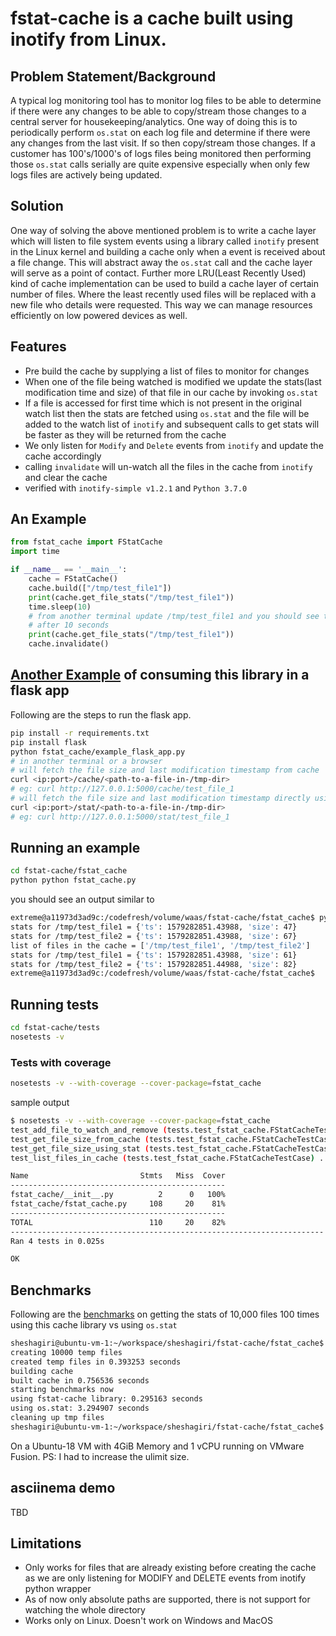 # fstat-cache is a cache built using inotify from Linux.

## Problem Statement/Background
A typical log monitoring tool has to monitor log files to be able to determine if there were any changes
to be able to copy/stream those changes to a central server for housekeeping/analytics. One way of doing this
is to periodically perform `os.stat` on each log file and determine if there were any changes from the last visit.
If so then copy/stream those changes. If a customer has 100's/1000's of logs files being monitored then performing those
`os.stat` calls serially are quite expensive especially when only few logs files are actively being updated.

## Solution
One way of solving the above mentioned problem is to write a cache layer which will listen to file system events
using a library called `inotify` present in the Linux kernel and building a cache only when a event is received 
about a file change. This will abstract away the `os.stat` call and the cache layer will serve as a point of contact.
Further more LRU(Least Recently Used) kind of cache implementation can be used to build a cache layer of certain number
of files. Where the least recently used files will be replaced with a new file who details were requested. This way 
we can manage resources efficiently on low powered devices as well.

## Features
- Pre build the cache by supplying a list of files to monitor for changes
- When one of the file being watched is modified we update the stats(last modification time and size) of that file 
in our cache by invoking `os.stat`
- If a file is accessed for first time which is not present in the original watch list then the stats are 
fetched using `os.stat` and the file will be added to the watch list of `inotify` and subsequent calls to 
get stats will be faster as they will be returned from the cache
- We only listen for `Modify` and `Delete` events from `inotify` and update the cache accordingly
- calling `invalidate` will un-watch all the files in the cache from `inotify` and clear the cache
- verified with `inotify-simple v1.2.1` and `Python 3.7.0`

## An Example

```python
from fstat_cache import FStatCache
import time

if __name__ == '__main__':
    cache = FStatCache()
    cache.build(["/tmp/test_file1"])
    print(cache.get_file_stats("/tmp/test_file1"))
    time.sleep(10)
    # from another terminal update /tmp/test_file1 and you should see the update info when next line is run
    # after 10 seconds
    print(cache.get_file_stats("/tmp/test_file1"))
    cache.invalidate()
```

## [Another Example](fstat_cache/example_flask_app.py) of consuming this library in a flask app
Following are the steps to run the flask app.
```bash
pip install -r requirements.txt
pip install flask
python fstat_cache/example_flask_app.py
# in another terminal or a browser
# will fetch the file size and last modification timestamp from cache
curl <ip:port>/cache/<path-to-a-file-in-/tmp-dir>
# eg: curl http://127.0.0.1:5000/cache/test_file_1
# will fetch the file size and last modification timestamp directly using os.stat
curl <ip:port>/stat/<path-to-a-file-in-/tmp-dir>
# eg: curl http://127.0.0.1:5000/stat/test_file_1
```

## Running an example
```bash
cd fstat-cache/fstat_cache
python python fstat_cache.py
```

you should see an output similar to
```bash
extreme@a11973d3ad9c:/codefresh/volume/waas/fstat-cache/fstat_cache$ python fstat_cache.py
stats for /tmp/test_file1 = {'ts': 1579282851.43988, 'size': 47}
stats for /tmp/test_file2 = {'ts': 1579282851.43988, 'size': 67}
list of files in the cache = ['/tmp/test_file1', '/tmp/test_file2']
stats for /tmp/test_file1 = {'ts': 1579282851.43988, 'size': 61}
stats for /tmp/test_file2 = {'ts': 1579282851.44988, 'size': 82}
extreme@a11973d3ad9c:/codefresh/volume/waas/fstat-cache/fstat_cache$
```

## Running tests
```bash
cd fstat-cache/tests
nosetests -v
```
### Tests with coverage
```bash
nosetests -v --with-coverage --cover-package=fstat_cache
```
sample output 
```bash
$ nosetests -v --with-coverage --cover-package=fstat_cache
test_add_file_to_watch_and_remove (tests.test_fstat_cache.FStatCacheTestCase) ... ok
test_get_file_size_from_cache (tests.test_fstat_cache.FStatCacheTestCase) ... ok
test_get_file_size_using_stat (tests.test_fstat_cache.FStatCacheTestCase) ... ok
test_list_files_in_cache (tests.test_fstat_cache.FStatCacheTestCase) ... ok

Name                         Stmts   Miss  Cover
------------------------------------------------
fstat_cache/__init__.py          2      0   100%
fstat_cache/fstat_cache.py     108     20    81%
------------------------------------------------
TOTAL                          110     20    82%
----------------------------------------------------------------------
Ran 4 tests in 0.025s

OK
```

## Benchmarks
Following are the [benchmarks](examples/benchmarks.py) on getting the stats of 10,000 files 100 times using this cache library vs using `os.stat`
```bash
sheshagiri@ubuntu-vm-1:~/workspace/sheshagiri/fstat-cache/fstat_cache$ python3 benchmarks.py
creating 10000 temp files
created temp files in 0.393253 seconds
building cache
built cache in 0.756536 seconds
starting benchmarks now
using fstat-cache library: 0.295163 seconds
using os.stat: 3.294907 seconds
cleaning up tmp files
sheshagiri@ubuntu-vm-1:~/workspace/sheshagiri/fstat-cache/fstat_cache$
```
On a Ubuntu-18 VM with 4GiB Memory and 1 vCPU running on VMware Fusion.
PS: I had to increase the ulimit size.

## asciinema demo

TBD

## Limitations
- Only works for files that are already existing before creating the cache as we are only listening for MODIFY and 
DELETE events from inotify python wrapper
- As of now only absolute paths are supported, there is not support for watching the whole directory
- Works only on Linux. Doesn't work on Windows and MacOS
